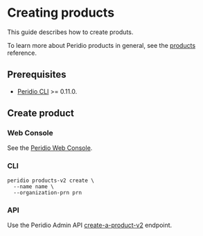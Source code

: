 # Creating products

This guide describes how to create produts.

To learn more about Peridio products in general, see the [products](/platform/reference/products) reference.

## Prerequisites

- [Peridio CLI](https://github.com/peridio/morel/releases) >= 0.11.0.

## Create product

### Web Console

See the [Peridio Web Console](https://console.peridio.com).

### CLI

```
peridio products-v2 create \
  --name name \
  --organization-prn prn
```

### API

Use the Peridio Admin API [create-a-product-v2](/admin-api#products/operation/create-a-product) endpoint.
